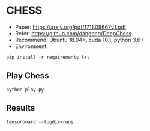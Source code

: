 # CHESS
* Paper: https://arxiv.org/pdf/1711.09667v1.pdf
* Refer: https://github.com/dangeng/DeepChess
* Recommend: Ubuntu 18.04+, cuda 10.1, python 3.6+
* Environment:
```
pip install -r requirements.txt
```
## Play Chess
```
python play.py
```
## Results
```
tensorboard --logdir=runs
```